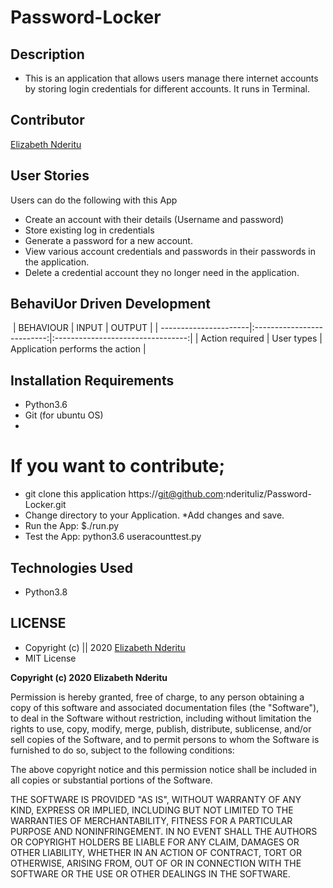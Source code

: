 # Password-Locker

## Description
* This is an application that allows users manage there internet accounts by storing login credentials for different accounts. It runs in Terminal. 

## Contributor
[Elizabeth Nderitu](https://github.com/nderituliz)

## User Stories
Users can do the following with this App
* Create an account with their details (Username and password)
* Store existing log in credentials
* Generate a password for a new account. 
* View various account credentials and passwords in their      passwords in the application.
* Delete a credential account they no longer need in the application. 

## BehaviUor Driven Development
​
  | BEHAVIOUR                | INPUT                     | OUTPUT                             |
  | ----------------------|:--------------------------:|:---------------------------------:|
  | Action required      | User types  | Application performs the action    |
  


## Installation Requirements
* Python3.6
* Git (for ubuntu OS)
* 

# If you want to contribute;
* git clone this application  https://git@github.com:nderituliz/Password-Locker.git
* Change directory to your Application.
*Add changes and save. 
* Run the App:
    $./run.py
 * Test the App:
    python3.6 useracounttest.py

## Technologies Used
* Python3.8

## LICENSE
* Copyright (c) || 2020 [Elizabeth Nderitu](https://github.com/nderituliz)
* MIT License

**Copyright (c) 2020 Elizabeth Nderitu**

Permission is hereby granted, free of charge, to any person obtaining a copy
of this software and associated documentation files (the "Software"), to deal
in the Software without restriction, including without limitation the rights
to use, copy, modify, merge, publish, distribute, sublicense, and/or sell
copies of the Software, and to permit persons to whom the Software is
furnished to do so, subject to the following conditions:

The above copyright notice and this permission notice shall be included in all
copies or substantial portions of the Software.

THE SOFTWARE IS PROVIDED "AS IS", WITHOUT WARRANTY OF ANY KIND, EXPRESS OR
IMPLIED, INCLUDING BUT NOT LIMITED TO THE WARRANTIES OF MERCHANTABILITY,
FITNESS FOR A PARTICULAR PURPOSE AND NONINFRINGEMENT. IN NO EVENT SHALL THE
AUTHORS OR COPYRIGHT HOLDERS BE LIABLE FOR ANY CLAIM, DAMAGES OR OTHER
LIABILITY, WHETHER IN AN ACTION OF CONTRACT, TORT OR OTHERWISE, ARISING FROM,
OUT OF OR IN CONNECTION WITH THE SOFTWARE OR THE USE OR OTHER DEALINGS IN THE
SOFTWARE.
